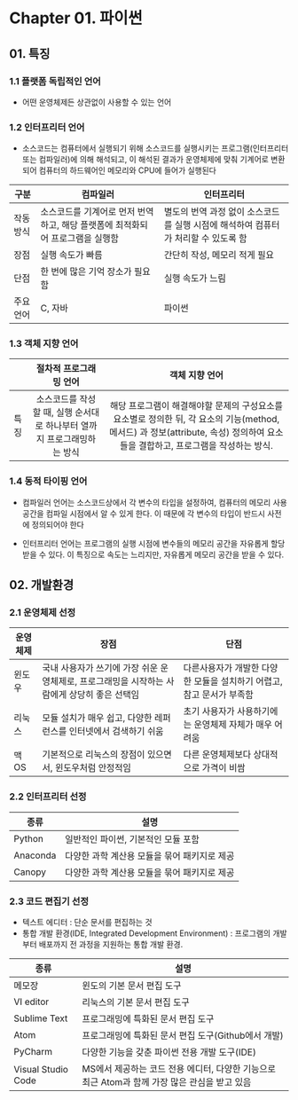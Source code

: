 # Chapter 01. 파이썬



## 01. 특징



### 1.1 플랫폼 독립적인 언어

* 어떤 운영체제든 상관없이 사용할 수 있는 언어



### 1.2 인터프리터 언어

* 소스코드는 컴퓨터에서 실행되기 위해 소스코드를 실행시키는 프로그램(인터프리터 또는 컴파일러)에 의해 해석되고, 이 해석된 결과가 운영체제에 맞춰 기계어로 변환되어 컴퓨터의 하드웨어인 메모리와 CPU에 들어가 실행된다

| 구분      | 컴파일러                                                     | 인터프리터                                                   |
| --------- | ------------------------------------------------------------ | ------------------------------------------------------------ |
| 작동 방식 | 소스코드를 기계어로 먼저 번역하고, 해당 플랫폼에 최적화되어 프로그램을 실행함 | 별도의 번역 과정 없이 소스코드를 실행 시점에 해석하여 컴퓨터가 처리할 수 있도록 함 |
| 장점      | 실행 속도가 빠름                                             | 간단히 작성, 메모리 적게 필요                                |
| 단점      | 한 번에 많은 기억 장소가 필요함                              | 실행 속도가 느림                                             |
| 주요 언어 | C, 자바                                                      | 파이썬                                                       |



### 1.3 객체 지향 언어

|      |                    절차적 프로그래밍 언어                    |                       객체 지향  언어                        |
| ---- | :----------------------------------------------------------: | :----------------------------------------------------------: |
| 특징 | 소스코드를 작성할 때, 실행 순서대로 하나부터 열까지 프로그래밍하는 방식 | 해당 프로그램이 해결해야할 문제의 구성요소를 요소별로 정의한 뒤, 각 요소의 기능(method, 메서드) 과 정보(attribute, 속성) 정의하여 요소들을 결합하고, 프로그램을 작성하는 방식. |



### 1.4 동적 타이핑 언어

* 컴파일러 언어는 소스코드상에서 각 변수의 타입을 설정하여, 컴퓨터의 메모리 사용 공간을 컴파일 시점에서 알 수 있게 한다. 이 때문에 각 변수의 타입이 반드시 사전에 정의되어야 한다

* 인터프리터 언어는 프로그램의 실행 시점에 변수들의 메모리 공간을 자유롭게 할당 받을 수 있다. 이 특징으로 속도는 느리지만, 자유롭게 메모리 공간을 받을 수 있다.



## 02. 개발환경



### 2.1 운영체제 선정

| 운영체제 | 장점                                                         | 단점                                                         |
| -------- | ------------------------------------------------------------ | ------------------------------------------------------------ |
| 윈도우   | 국내 사용자가 쓰기에 가장 쉬운 운영체제로, 프로그래밍을 시작하는 사람에게 상당히 좋은 선택임 | 다른사용자가 개발한 다양한 모듈을 설치하기 어렵고, 참고 문서가 부족함 |
| 리눅스   | 모듈 설치가 매우 쉽고, 다양한 레퍼런스를 인터넷에서 검색하기 쉬움 | 초기 사용자가 사용하기에는 운영체제 자체가 매우 어려움       |
| 맥 OS    | 기본적으로 리눅스의 장점이 있으면서, 윈도우처럼 안정적임     | 다른 운영체제보다 상대적으로 가격이 비쌈                     |



### 2.2 인터프리터 선정

| 종류     | 설명                                         |
| -------- | -------------------------------------------- |
| Python   | 일반적인 파이썬, 기본적인 모듈 포함          |
| Anaconda | 다양한 과학 계산용 모듈을 묶어 패키지로 제공 |
| Canopy   | 다양한 과학 계산용 모듈을 묶어 패키지로 제공 |



### 2.3 코드 편집기 선정

* 텍스트 에디터 : 단순 문서를 편집하는 것
* 통합 개발 환경(IDE, Integrated Development Environment) : 프로그램의 개발부터 배포까지 전 과정을 지원하는 통합 개발 환경.

| 종류               | 설명                                                         |
| ------------------ | ------------------------------------------------------------ |
| 메모장             | 윈도의 기본 문서 편집 도구                                   |
| VI editor          | 리눅스의 기본 문서 편집 도구                                 |
| Sublime Text       | 프로그래밍에 특화된 문서 편집 도구                           |
| Atom               | 프로그래밍에 특화된 문서 편집 도구(Github에서 개발)          |
| PyCharm            | 다양한 기능을 갖춘 파이썬 전용 개발 도구(IDE)                |
| Visual Studio Code | MS에서 제공하는 코드 전용 에디터, 다양한 기능으로 최근 Atom과 함께 가장 많은 관심을 받고 있음 |